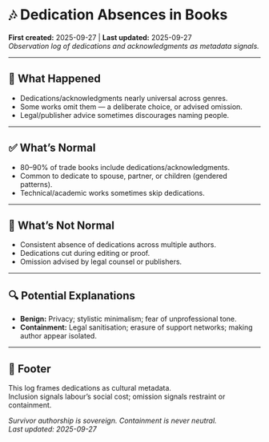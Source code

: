 # 🎶 Dedication Absences in Books  
**First created:** 2025-09-27 | **Last updated:** 2025-09-27  
*Observation log of dedications and acknowledgments as metadata signals.*

---

## 📄 What Happened  
- Dedications/acknowledgments nearly universal across genres.  
- Some works omit them — a deliberate choice, or advised omission.  
- Legal/publisher advice sometimes discourages naming people.

---

## ✅ What’s Normal  
- 80–90% of trade books include dedications/acknowledgments.  
- Common to dedicate to spouse, partner, or children (gendered patterns).  
- Technical/academic works sometimes skip dedications.

---

## 🚩 What’s Not Normal  
- Consistent absence of dedications across multiple authors.  
- Dedications cut during editing or proof.  
- Omission advised by legal counsel or publishers.

---

## 🔍 Potential Explanations  
- **Benign:** Privacy; stylistic minimalism; fear of unprofessional tone.  
- **Containment:** Legal sanitisation; erasure of support networks; making author appear isolated.

---

## 🏮 Footer  
This log frames dedications as cultural metadata.  
Inclusion signals labour’s social cost; omission signals restraint or containment.  

*Survivor authorship is sovereign. Containment is never neutral.*  
_Last updated: 2025-09-27_
